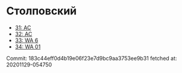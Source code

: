 # Столповский
- [31: AC](31.md)
- [32: AC](32.md)
- [33: WA 6](33.md)
- [34: WA 01](34.md)

Commit: 183c44eff0d4b19e06f23e7d9bc9aa3753ee9b31
 fetched at: 20201129-054750

